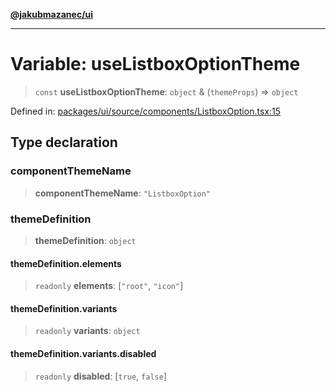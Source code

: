 [**@jakubmazanec/ui**](../README.md)

---

# Variable: useListboxOptionTheme

> `const` **useListboxOptionTheme**: `object` & (`themeProps`) => `object`

Defined in:
[packages/ui/source/components/ListboxOption.tsx:15](https://github.com/jakubmazanec/tools/blob/dccfe8e5cee218e88ff4db59e4bf460975897c58/packages/ui/source/components/ListboxOption.tsx#L15)

## Type declaration

### componentThemeName

> **componentThemeName**: `"ListboxOption"`

### themeDefinition

> **themeDefinition**: `object`

#### themeDefinition.elements

> `readonly` **elements**: \[`"root"`, `"icon"`\]

#### themeDefinition.variants

> `readonly` **variants**: `object`

#### themeDefinition.variants.disabled

> `readonly` **disabled**: \[`true`, `false`\]
